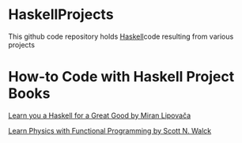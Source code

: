 # HaskellProjects

This github code repository holds [Haskell](https://www.haskell.org)code resulting from various projects

# How-to Code with Haskell Project Books

[Learn you a Haskell for a Great Good by Miran Lipovača](http://learnyouahaskell.com)

[Learn Physics with Functional Programming by Scott N. Walck](https://nostarch.com/learn-physics-functional-programming)
